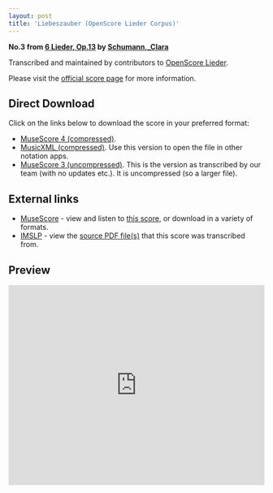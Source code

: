 ```yaml
---
layout: post
title: 'Liebeszauber (OpenScore Lieder Corpus)'
---
```


__No.3 from [6 Lieder, Op.13](https://fourscoreandmore.org/openscore/lieder/Schumann%2C_Clara/6_Lieder%2C_Op.13/) by [Schumann,_Clara](https://fourscoreandmore.org/openscore/lieder/Schumann%2C_Clara)__

Transcribed and maintained by contributors to [OpenScore Lieder].

Please visit the [official score page] for more information.

[official score page]: https://musescore.com/openscore-lieder-corpus/scores/5126774
[OpenScore Lieder]: https://musescore.com/openscore-lieder-corpus

## Direct Download

Click on the links below to download the score in your preferred format:
- [MuseScore 4 (compressed)](https://fourscoreandmore.org/openscore/lieder/Schumann%2C_Clara/6_Lieder%2C_Op.13/3_Liebeszauber.mscz).
- [MusicXML (compressed)](https://fourscoreandmore.org/openscore/lieder/Schumann%2C_Clara/6_Lieder%2C_Op.13/3_Liebeszauber.mxl). Use this version to open the file in other notation apps.
- [MuseScore 3 (uncompressed)](https://raw.githubusercontent.com/OpenScore/Lieder/refs/heads/main/scores/Schumann%2C_Clara/6_Lieder%2C_Op.13/3_Liebeszauber/lc5126774.mscx). This is the version as transcribed by our team (with no updates etc.). It is uncompressed (so a larger file).

## External links

- [MuseScore] - view and listen to [this score][MuseScore], or download in a variety of formats.
- [IMSLP] - view the [source PDF file(s)][IMSLP] that this score was transcribed from.

[MuseScore]: https://musescore.com/score/5126774
[IMSLP]: https://imslp.org/wiki/Special:ReverseLookup/348578

## Preview

<iframe width="100%" height="394" src="https://musescore.com/openscore-lieder-corpus/scores/5126774/embed" frameborder="0" allowfullscreen allow="autoplay; fullscreen"></iframe>
